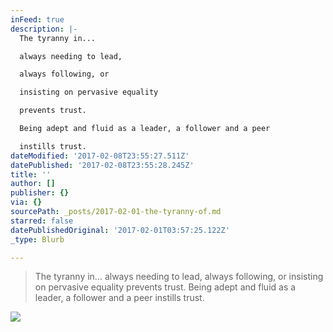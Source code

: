 ```yaml
---
inFeed: true
description: |-
  The tyranny in...

  always needing to lead,

  always following, or

  insisting on pervasive equality

  prevents trust.

  Being adept and fluid as a leader, a follower and a peer

  instills trust.
dateModified: '2017-02-08T23:55:27.511Z'
datePublished: '2017-02-08T23:55:28.245Z'
title: ''
author: []
publisher: {}
via: {}
sourcePath: _posts/2017-02-01-the-tyranny-of.md
starred: false
datePublishedOriginal: '2017-02-01T03:57:25.122Z'
_type: Blurb

---
```

> The tyranny in...
> always needing to lead,
> always following, or
> insisting on pervasive equality
> prevents trust.
> Being adept and fluid as a leader, a follower and a peer
> instills trust.

![](https://the-grid-user-content.s3-us-west-2.amazonaws.com/708b971b-a695-4cd7-9a6a-76223c3f288c.jpg)